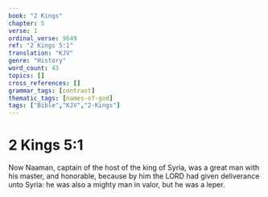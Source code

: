 ```yaml
---
book: "2 Kings"
chapter: 5
verse: 1
ordinal_verse: 9649
ref: "2 Kings 5:1"
translation: "KJV"
genre: "History"
word_count: 43
topics: []
cross_references: []
grammar_tags: [contrast]
thematic_tags: [names-of-god]
tags: ["Bible","KJV","2-Kings"]
---
```


# 2 Kings 5:1

Now Naaman, captain of the host of the king of Syria, was a great man with his master, and honorable, because by him the LORD had given deliverance unto Syria: he was also a mighty man in valor, but he was a leper.

